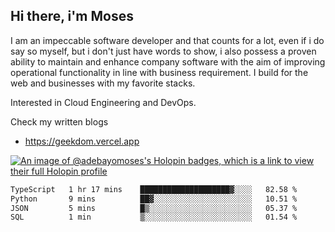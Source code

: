## Hi there, i'm Moses

I am an impeccable software developer and that counts for a lot, even if i do say so myself, but i don't just have words to show, i also possess a proven ability to maintain and enhance company software with the aim of improving operational functionality in line with business requirement. I build for the web and businesses with my favorite stacks.

Interested in Cloud Engineering and DevOps.

Check my written blogs
- https://geekdom.vercel.app

[![An image of @adebayomoses's Holopin badges, which is a link to view their full Holopin profile](https://holopin.me/adebayomoses)](https://holopin.io/@adebayomoses)

<!--START_SECTION:waka-->

```txt
TypeScript   1 hr 17 mins    ████████████████████▓░░░░   82.58 %
Python       9 mins          ██▓░░░░░░░░░░░░░░░░░░░░░░   10.51 %
JSON         5 mins          █▒░░░░░░░░░░░░░░░░░░░░░░░   05.37 %
SQL          1 min           ▒░░░░░░░░░░░░░░░░░░░░░░░░   01.54 %
```

<!--END_SECTION:waka-->
